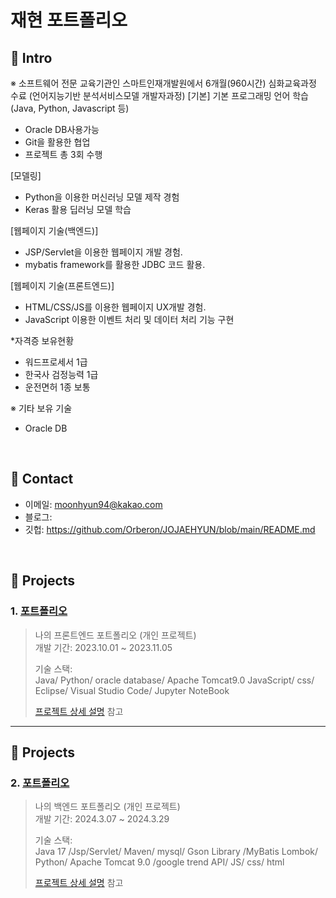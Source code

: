 # 재현 포트폴리오


## :pushpin: Intro

※ 소프트웨어 전문 교육기관인 스마트인재개발원에서 6개월(960시간) 심화교육과정 수료
 (언어지능기반 분석서비스모델 개발자과정)
[기본]
기본 프로그래밍 언어 학습(Java, Python, Javascript 등)
- Oracle DB사용가능
- Git을 활용한 협업
- 프로젝트 총 3회 수행

[모델링]
- Python을 이용한 머신러닝 모델 제작 경험
- Keras 활용 딥러닝 모델 학습

[웹페이지 기술(백엔드)]
- JSP/Servlet을 이용한 웹페이지 개발 경험.
- mybatis framework를 활용한 JDBC 코드 활용.

[웹페이지 기술(프론트엔드)]
- HTML/CSS/JS를 이용한 웹페이지 UX개발 경험.
- JavaScript 이용한 이벤트 처리 및 데이터 처리 기능 구현

*자격증 보유현황
- 워드프로세서 1급
- 한국사 검정능력 1급
- 운전면허 1종 보통

※ 기타 보유 기술
- Oracle DB

</br>

## :pushpin: Contact
- 이메일: moonhyun94@kakao.com
- 블로그: 
- 깃헙: https://github.com/Orberon/JOJAEHYUN/blob/main/README.md

</br>

## :pushpin: Projects
### 1. [포트폴리오](https://github.com/SMHRD-2021-KDT-AI-16/EarlyRepo.git)
>나의 프론트엔드 포트폴리오 (개인 프로젝트)  
>개발 기간: 2023.10.01 ~ 2023.11.05  
>  
>기술 스택:  
>Java/ Python/ oracle database/ Apache Tomcat9.0
>JavaScript/ css/ Eclipse/ Visual Studio Code/ Jupyter NoteBook
>  
>[프로젝트 상세 설명](https://github.com/SMHRD-2021-KDT-AI-16/EarlyRepo.git) 참고

---
## :pushpin: Projects
### 2. [포트폴리오](https://github.com/SMHRD-2021-KDT-AI-16/EarlyRepo.git)
>나의 백엔드 포트폴리오 (개인 프로젝트)  
>개발 기간: 2024.3.07 ~ 2024.3.29 
>  
>기술 스택:  
>Java 17 /Jsp/Servlet/ Maven/ mysql/ Gson Library /MyBatis
Lombok/ Python/ Apache Tomcat 9.0 /google trend API/ JS/ css/ html
>  
>[프로젝트 상세 설명](https://github.com/SMHRD-2021-KDT-AI-16/AILA-Repo) 참고

